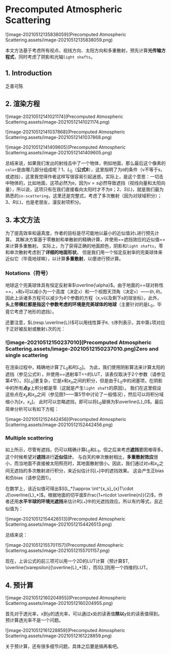 # Precomputed Atmospheric Scattering

![image-20210512135838059](Precomputed Atmospheric Scattering.assets/image-20210512135838059.png)

本文方法基于考虑所有视点、视线方向、太阳方向和多重散射，预先计算**光传输方程式**，同时考虑了阴影和光轴`light shafts`。

## 1. Introduction

乏善可陈



## 2. 渲染方程

![image-20210512141021174](Precomputed Atmospheric Scattering.assets/image-20210512141021174.png)

![image-20210512141037868](Precomputed Atmospheric Scattering.assets/image-20210512141037868.png)

![image-20210512141409605](Precomputed Atmospheric Scattering.assets/image-20210512141409605.png)

总结来说，如果我们发出的射线击中了一个物体，例如地面，那么最后这个像素的`color`是由哪几部分组成呢？1、$L_0$（**公式8**），这里指明了为`0`的条件（v不等于s，或遮挡），这里我觉得作者这样写很容易引起迷惑。实际上，是这个意思：一切击中物体的，比如地面，这项必然为`0`，因为$v=s$必然导致遮挡（视线向量和太阳向量），所以说，这项只有在我们直接看向太阳时才不为`0`；2、$S(L)$，就是我们最为熟悉的`in-scattering`，这里还是完整式，考虑了多次散射（因为对球域积分）；3、$R(L)$，也是老朋友，漫反射项积分。



## 3. 本文方法

为了提高效率和逼真度，作者的目标是尽可能地以最小的近似值对`L`进行预先计算。 其解决方案基于零散射和单散射的精确计算，并使用==遮挡效应的近似值==来计算多重散射。 实际上，为了获得正确的地面颜色，阴影和`light shafts`，零和单次散射考虑到了**详细的地面形状**。 但是我们用一个恒定反射率的完美球体来近似它（毕竟地球嘛），以计算**多重散射**，以便进行预计算。

### Notations（符号）

地球这个完美球体具有恒定反射率$\overline{\alpha}$。由于地面的==球对称性==，`x`和`v`可以减小为一个高度（决定`x`）和一个视图天顶角（决定`v`）——$(h,\theta)$。因此上诉诸多方程可以减少为4个参数的方程（x,v以及剩下s的球坐标）。此外，**头上带横杠都是指这个参数考虑的环境是完美球体的地球**（主要针对的是$L_0$，毕竟它考虑了地形的遮挡）。

还要注意，$L(resp.\overline{L})$可以用线性算子`R、S`序列表示，其中第`i`项对应于正好被反射或散射`i`次的光：

### ![image-20210512150237010](Precomputed Atmospheric Scattering.assets/image-20210512150237010.png)Zero and single scattering

在渲染过程中，精确地计算了$L_0$和$R[L_0]$。 为此，我们使用阴影算法来计算太阳的遮挡（参见公式9），并使用==透射率T==的LUT，该表仅取决于2个参数（请参见第4节）。$S [L_0]$更复杂，它是$x$和$x_o$之间的积分，但是由于$L_0$中的闭塞项，在阴影中的所有**点y**上积分都是零（这就是产生`light shaft`的原因）。 我们在这里假设这些点在$x_s$和$x_o$之间（参见图1——第5节中讨论了一般情况），然后可以将积分域缩小为$[x，x_s]$。 此时可以忽略遮挡，即可以将$L_0$替换为$\overline{L}_0$。最后简单分析可以有如下方程：

![image-20210512152442456](Precomputed Atmospheric Scattering.assets/image-20210512152442456.png)

### Multiple scattering

如上所示，尽管有遮挡，仍可以精确计算$L_0$和$L_1$。但之后来考虑**遮挡**要困难得多。 这个时候希望对**遮挡**进行**近似估计**。 与白天的单次散射相比，**多重散射效应**很小，而当地面不直接被太阳照亮时，其地面散射很小。因此，我们通过对`x`和$x_s$之间无遮挡的多次散射进行积分，来近似估计$S[L_*]$中的遮挡效果。 这会产生正bias和负bias（请参见图1）。

在数学上，该近似值可得出$S[L_*]\approx \int^{x_s}_{x}T\cdot J[\overline{L}_*]$。根据地面的切平面$\frac{1+n\cdot \overline{n}}{2}$，作者还用**水平半球的环境光遮挡**来估计$R[L_*]$中的光遮挡效应。所以有约等式，且近似值为：

![image-20210512154426513](Precomputed Atmospheric Scattering.assets/image-20210512154426513.png)

总结来说：

![image-20210512155701157](Precomputed Atmospheric Scattering.assets/image-20210512155701157.png)

现在，上诉公式的前三项可以用一个2D的LUT计算（预计算$T, \overline{\varepsilon}[\overline{L}_*]$），而$S[L]$则用一个四维的LUT。



## 4. 预计算

![image-20210512160204955](Precomputed Atmospheric Scattering.assets/image-20210512160204955.png)

首先对于透光率，x到y的透光率，可以通过x处的读表值**除以**y处的读表值得到。预计算透光率不是一个问题。

![image-20210512161228859](Precomputed Atmospheric Scattering.assets/image-20210512161228859.png)

关于预计算，还有很多细节问题，具体之后要是搞再看吧。



